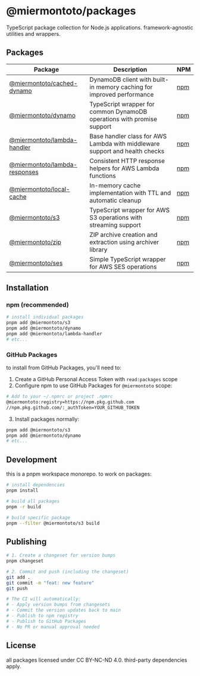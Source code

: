 # @miermontoto/packages

TypeScript package collection for Node.js applications. framework-agnostic utilities and wrappers.

## Packages

| Package | Description | NPM |
|---------|-------------|-----|
| [@miermontoto/cached-dynamo](./packages/cached-dynamo) | DynamoDB client with built-in memory caching for improved performance | [npm](https://www.npmjs.com/package/@miermontoto/cached-dynamo) |
| [@miermontoto/dynamo](./packages/dynamo) | TypeScript wrapper for common DynamoDB operations with promise support | [npm](https://www.npmjs.com/package/@miermontoto/dynamo) |
| [@miermontoto/lambda-handler](./packages/lambda-handler) | Base handler class for AWS Lambda with middleware support and health checks | [npm](https://www.npmjs.com/package/@miermontoto/lambda-handler) |
| [@miermontoto/lambda-responses](./packages/lambda-responses) | Consistent HTTP response helpers for AWS Lambda functions | [npm](https://www.npmjs.com/package/@miermontoto/lambda-responses) |
| [@miermontoto/local-cache](./packages/local-cache) | In-memory cache implementation with TTL and automatic cleanup | [npm](https://www.npmjs.com/package/@miermontoto/local-cache) |
| [@miermontoto/s3](./packages/s3) | TypeScript wrapper for AWS S3 operations with streaming support | [npm](https://www.npmjs.com/package/@miermontoto/s3) |
| [@miermontoto/zip](./packages/zip) | ZIP archive creation and extraction using archiver library | [npm](https://www.npmjs.com/package/@miermontoto/zip) |
| [@miermontoto/ses](./packages/ses) | Simple TypeScript wrapper for AWS SES operations | [npm](https://www.npmjs.com/package/@miermontoto/ses) |

## Installation

### npm (recommended)

```bash
# install individual packages
pnpm add @miermontoto/s3
pnpm add @miermontoto/dynamo
pnpm add @miermontoto/lambda-handler
# etc...
```

### GitHub Packages

to install from GitHub Packages, you'll need to:

1. Create a GitHub Personal Access Token with `read:packages` scope
2. Configure npm to use GitHub Packages for `@miermontoto` scope:

```bash
# Add to your ~/.npmrc or project .npmrc
@miermontoto:registry=https://npm.pkg.github.com
//npm.pkg.github.com/:_authToken=YOUR_GITHUB_TOKEN
```

3. Install packages normally:

```bash
pnpm add @miermontoto/s3
pnpm add @miermontoto/dynamo
# etc...
```

## Development

this is a pnpm workspace monorepo. to work on packages:

```bash
# install dependencies
pnpm install

# build all packages
pnpm -r build

# build specific package
pnpm --filter @miermontoto/s3 build
```

## Publishing

```bash
# 1. Create a changeset for version bumps
pnpm changeset

# 2. Commit and push (including the changeset)
git add .
git commit -m "feat: new feature"
git push

# The CI will automatically:
# - Apply version bumps from changesets
# - Commit the version updates back to main
# - Publish to npm registry
# - Publish to GitHub Packages
# - No PR or manual approval needed
```

## License

all packages licensed under CC BY-NC-ND 4.0. third-party dependencies apply.
